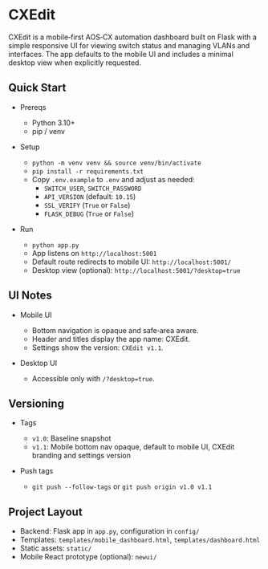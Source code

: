 # CXEdit

CXEdit is a mobile‑first AOS‑CX automation dashboard built on Flask with a simple responsive UI for viewing switch status and managing VLANs and interfaces. The app defaults to the mobile UI and includes a minimal desktop view when explicitly requested.

## Quick Start

- Prereqs
  - Python 3.10+
  - pip / venv

- Setup
  - `python -m venv venv && source venv/bin/activate`
  - `pip install -r requirements.txt`
  - Copy `.env.example` to `.env` and adjust as needed:
    - `SWITCH_USER`, `SWITCH_PASSWORD`
    - `API_VERSION` (default: `10.15`)
    - `SSL_VERIFY` (`True` or `False`)
    - `FLASK_DEBUG` (`True` or `False`)

- Run
  - `python app.py`
  - App listens on `http://localhost:5001`
  - Default route redirects to mobile UI: `http://localhost:5001/`
  - Desktop view (optional): `http://localhost:5001/?desktop=true`

## UI Notes

- Mobile UI
  - Bottom navigation is opaque and safe‑area aware.
  - Header and titles display the app name: CXEdit.
  - Settings show the version: `CXEdit v1.1`.

- Desktop UI
  - Accessible only with `/?desktop=true`.

## Versioning

- Tags
  - `v1.0`: Baseline snapshot
  - `v1.1`: Mobile bottom nav opaque, default to mobile UI, CXEdit branding and settings version

- Push tags
  - `git push --follow-tags` or `git push origin v1.0 v1.1`

## Project Layout

- Backend: Flask app in `app.py`, configuration in `config/`
- Templates: `templates/mobile_dashboard.html`, `templates/dashboard.html`
- Static assets: `static/`
- Mobile React prototype (optional): `newui/`

